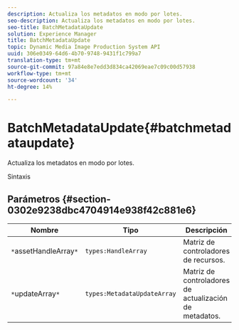 ```yaml
---
description: Actualiza los metadatos en modo por lotes.
seo-description: Actualiza los metadatos en modo por lotes.
seo-title: BatchMetadataUpdate
solution: Experience Manager
title: BatchMetadataUpdate
topic: Dynamic Media Image Production System API
uuid: 306e0349-64d6-4b70-9748-9431f1c799a7
translation-type: tm+mt
source-git-commit: 97a84e8e7edd3d834ca42069eae7c09c00d57938
workflow-type: tm+mt
source-wordcount: '34'
ht-degree: 14%

---
```



# BatchMetadataUpdate{#batchmetadataupdate}

Actualiza los metadatos en modo por lotes.

Sintaxis

## Parámetros {#section-0302e9238dbc4704914e938f42c881e6}

| Nombre | Tipo | Descripción |
|---|---|---|
| `*`assetHandleArray`*` | `types:HandleArray` | Matriz de controladores de recursos. |
| `*`updateArray`*` | `types:MetadataUpdateArray` | Matriz de controladores de actualización de metadatos. |

